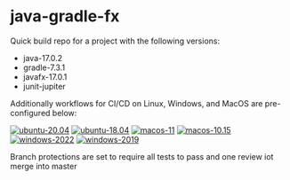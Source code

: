 # java-gradle-fx

Quick build repo for a project with the following versions:
- java-17.0.2
- gradle-7.3.1
- javafx-17.0.1
- junit-jupiter

Additionally workflows for CI/CD on Linux, Windows, and MacOS are pre-configured below:

[![ubuntu-20.04](https://github.com/S010MON/java-gradle-fx/actions/workflows/ubuntu-20.yml/badge.svg)](https://github.com/S010MON/java-gradle-fx/actions/workflows/ubuntu-20.yml)
[![ubuntu-18.04](https://github.com/S010MON/java-gradle-fx/actions/workflows/ubuntu-18.yml/badge.svg)](https://github.com/S010MON/java-gradle-fx/actions/workflows/ubuntu-18.yml)
[![macos-11](https://github.com/S010MON/java-gradle-fx/actions/workflows/macos-11.yml/badge.svg)](https://github.com/S010MON/java-gradle-fx/actions/workflows/macos-11.yml)
[![macos-10.15](https://github.com/S010MON/java-gradle-fx/actions/workflows/macos-10.yml/badge.svg)](https://github.com/S010MON/java-gradle-fx/actions/workflows/macos-10.yml)
[![windows-2022](https://github.com/S010MON/java-gradle-fx/actions/workflows/windows-2022.yml/badge.svg)](https://github.com/S010MON/java-gradle-fx/actions/workflows/windows-2022.yml)
[![windows-2019](https://github.com/S010MON/java-gradle-fx/actions/workflows/windows-2019.yml/badge.svg)](https://github.com/S010MON/java-gradle-fx/actions/workflows/windows-2019.yml)

Branch protections are set to require all tests to pass and one review iot merge into master
